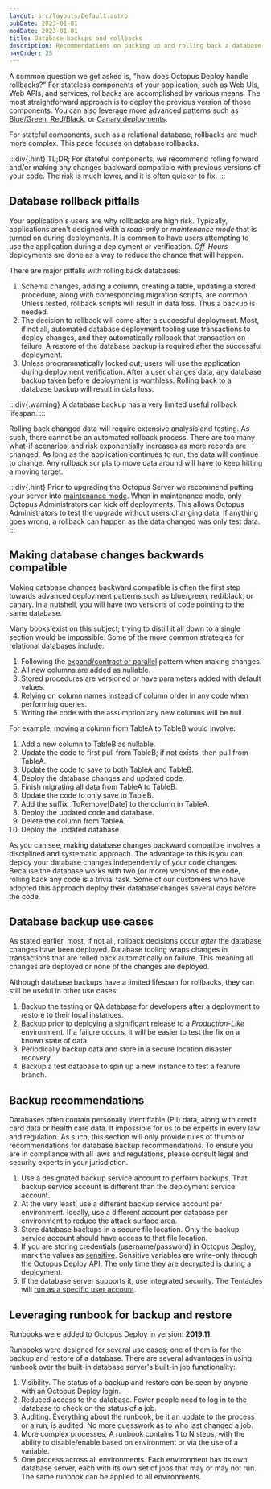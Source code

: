 ```yaml
---
layout: src/layouts/Default.astro
pubDate: 2023-01-01
modDate: 2023-01-01
title: Database backups and rollbacks
description: Recommendations on backing up and rolling back a database during a failed deployment.
navOrder: 25
---
```


A common question we get asked is, "how does Octopus Deploy handle rollbacks?"  For stateless components of your application, such as Web UIs, Web APIs, and services, rollbacks are accomplished by various means. The most straightforward approach is to deploy the previous version of those components. You can also leverage more advanced patterns such as [Blue/Green, Red/Black](/docs/deployments/patterns/blue-green-deployments-with-octopus), or [Canary deployments](/docs/deployments/patterns/canary-deployments-with-octopus).

For stateful components, such as a relational database, rollbacks are much more complex. This page focuses on database rollbacks.

:::div{.hint}
TL;DR; For stateful components, we recommend rolling forward and/or making any changes backward compatible with previous versions of your code. The risk is much lower, and it is often quicker to fix.
:::

## Database rollback pitfalls

Your application's users are why rollbacks are high risk. Typically, applications aren't designed with a *read-only* or *maintenance mode* that is turned on during deployments. It is common to have users attempting to use the application during a deployment or verification. *Off-Hours* deployments are done as a way to reduce the chance that will happen. 

There are major pitfalls with rolling back databases:

1. Schema changes, adding a column, creating a table, updating a stored procedure, along with corresponding migration scripts, are common. Unless tested, rollback scripts will result in data loss. Thus a backup is needed.
2. The decision to rollback will come after a successful deployment. Most, if not all, automated database deployment tooling use transactions to deploy changes, and they automatically rollback that transaction on failure. A restore of the database backup is required after the successful deployment.
3. Unless programmatically locked out, users will use the application during deployment verification. After a user changes data, any database backup taken before deployment is worthless. Rolling back to a database backup will result in data loss.

:::div{.warning}
A database backup has a very limited useful rollback lifespan.
:::

Rolling back changed data will require extensive analysis and testing. As such, there cannot be an automated rollback process. There are too many what-if scenarios, and risk exponentially increases as more records are changed. As long as the application continues to run, the data will continue to change. Any rollback scripts to move data around will have to keep hitting a moving target. 

:::div{.hint}
Prior to upgrading the Octopus Server we recommend putting your server into [maintenance mode](/docs/administration/managing-infrastructure/maintenance-mode). When in maintenance mode, only Octopus Administrators can kick off deployments. This allows Octopus Administrators to test the upgrade without users changing data. If anything goes wrong, a rollback can happen as the data changed was only test data.
:::

## Making database changes backwards compatible

Making database changes backward compatible is often the first step towards advanced deployment patterns such as blue/green, red/black, or canary. In a nutshell, you will have two versions of code pointing to the same database.

Many books exist on this subject; trying to distill it all down to a single section would be impossible. Some of the more common strategies for relational databases include:

1. Following the [expand/contract or parallel](https://www.martinfowler.com/bliki/ParallelChange.html) pattern when making changes.
2. All new columns are added as nullable.
3. Stored procedures are versioned or have parameters added with default values.
4. Relying on column names instead of column order in any code when performing queries.
5. Writing the code with the assumption any new columns will be null.

For example, moving a column from TableA to TableB would involve:

1. Add a new column to TableB as nullable.
2. Update the code to first pull from TableB; if not exists, then pull from TableA.
3. Update the code to save to both TableA and TableB.
4. Deploy the database changes and updated code.
5. Finish migrating all data from TableA to TableB.
6. Update the code to only save to TableB.
7. Add the suffix _ToRemove[Date] to the column in TableA.
8. Deploy the updated code and database.
9. Delete the column from TableA.
10. Deploy the updated database.

As you can see, making database changes backward compatible involves a disciplined and systematic approach. The advantage to this is you can deploy your database changes independently of your code changes. Because the database works with two (or more) versions of the code, rolling back any code is a trivial task. Some of our customers who have adopted this approach deploy their database changes several days before the code.

## Database backup use cases

As stated earlier, most, if not all, rollback decisions occur _after_ the database changes have been deployed. Database tooling wraps changes in transactions that are rolled back automatically on failure. This meaning all changes are deployed or none of the changes are deployed.

Although database backups have a limited lifespan for rollbacks, they can still be useful in other use cases:

1. Backup the testing or QA database for developers after a deployment to restore to their local instances.
2. Backup prior to deploying a significant release to a *Production-Like* environment. If a failure occurs, it will be easier to test the fix on a known state of data.
3. Periodically backup data and store in a secure location disaster recovery.
4. Backup a test database to spin up a new instance to test a feature branch.

## Backup recommendations

Databases often contain personally identifiable (PII) data, along with credit card data or health care data. It impossible for us to be experts in every law and regulation. As such, this section will only provide rules of thumb or recommendations for database backup recommendations. To ensure you are in compliance with all laws and regulations, please consult legal and security experts in your jurisdiction.

1. Use a designated backup service account to perform backups. That backup service account is different than the deployment service account.
2. At the very least, use a different backup service account per environment. Ideally, use a different account per database per environment to reduce the attack surface area.
3. Store database backups in a secure file location. Only the backup service account should have access to that file location.
4. If you are storing credentials (username/password) in Octopus Deploy, mark the values as [sensitive](/docs/projects/variables/sensitive-variables). Sensitive variables are write-only through the Octopus Deploy API. The only time they are decrypted is during a deployment.
5. If the database server supports it, use integrated security. The Tentacles will [run as a specific user account](/docs/infrastructure/deployment-targets/tentacle/windows/running-tentacle-under-a-specific-user-account).

## Leveraging runbook for backup and restore

Runbooks were added to Octopus Deploy in version: **2019.11**.

Runbooks were designed for several use cases; one of them is for the backup and restore of a database. There are several advantages in using runbook over the built-in database server's built-in job functionality:

1. Visibility. The status of a backup and restore can be seen by anyone with an Octopus Deploy login.
2. Reduced access to the database. Fewer people need to log in to the database to check on the status of a job.
3. Auditing. Everything about the runbook, be it an update to the process or a run, is audited. No more guesswork as to who last changed a job.
4. More complex processes, A runbook contains 1 to N steps, with the ability to disable/enable based on environment or via the use of a variable.
5. One process across all environments. Each environment has its own database server, each with its own set of jobs that may or may not run. The same runbook can be applied to all environments.
